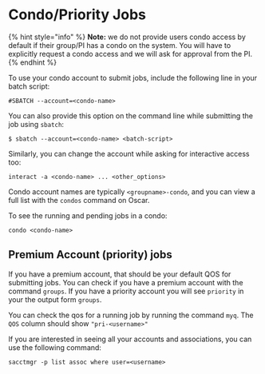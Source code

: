 # Condo/Priority Jobs

{% hint style="info" %}
**Note:** we do not provide users condo access by default if their group/PI has a condo on the system. You will have to explicitly request a condo access and we will ask for approval from the PI.
{% endhint %}

To use your condo account to submit jobs, include the following line in your batch script:

```text
#SBATCH --account=<condo-name>
```

You can also provide this option on the command line while submitting the job using `sbatch`:

```text
$ sbatch --account=<condo-name> <batch-script>
```

Similarly, you can change the account while asking for interactive access too:

```text
interact -a <condo-name> ... <other_options>
```

Condo account names are typically `<groupname>-condo`, and you can view a full list with the `condos` command on Oscar.

To see the running and pending jobs in a condo:

`condo <condo-name>`

## Premium Account \(priority\) jobs

If you have a premium account, that should be your default QOS for submitting jobs. You can check if you have a premium account with the command `groups`. If you have a priority account you will see `priority` in your the output form `groups`.

You can check the qos for a running job by running the command `myq`. The `QOS` column should show `"pri-<username>"`

If you are interested in seeing all your accounts and associations, you can use the following command:

```text
sacctmgr -p list assoc where user=<username>
```


